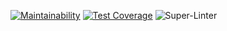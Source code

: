 [![Maintainability](https://api.codeclimate.com/v1/badges/054afc279103769cabab/maintainability)](https://codeclimate.com/github/Grigorevv/test2/maintainability)
[![Test Coverage](https://api.codeclimate.com/v1/badges/7f4261469a9d7ff95b4b/test_coverage)](https://codeclimate.com/github/Grigorevv/test2/test_coverage)
![Super-Linter](https://github.com/Grigorevv/test2/workflows/Super-Linter/badge.svg)